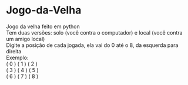 # Jogo-da-Velha
Jogo da velha feito em python <br>
Tem duas versões: solo (você contra o computador) e local (você contra um amigo local) <br>
Digite a posição de cada jogada, ela vai do 0 até o 8, da esquerda para direita<br>
Exemplo:<br>
( 0 ) ( 1 ) ( 2 )<br>
( 3 ) ( 4 ) ( 5 )<br>
( 6 ) ( 7 ) ( 8 )

